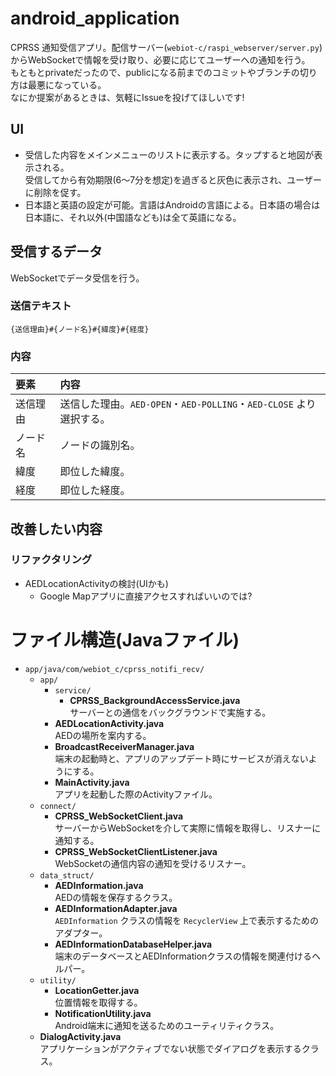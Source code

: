 # android_application
CPRSS 通知受信アプリ。配信サーバー(`webiot-c/raspi_webserver/server.py`)からWebSocketで情報を受け取り、必要に応じてユーザーへの通知を行う。<br>
もともとprivateだったので、publicになる前までのコミットやブランチの切り方は最悪になっている。<br>
なにか提案があるときは、気軽にIssueを投げてほしいです!

## UI
- 受信した内容をメインメニューのリストに表示する。タップすると地図が表示される。<br>
  受信してから有効期限(6～7分を想定)を過ぎると灰色に表示され、ユーザーに削除を促す。
- 日本語と英語の設定が可能。言語はAndroidの言語による。日本語の場合は日本語に、それ以外(中国語なども)は全て英語になる。

## 受信するデータ
WebSocketでデータ受信を行う。<br>

### 送信テキスト
`{送信理由}#{ノード名}#{緯度}#{経度}`<br>

### 内容

|要素|内容|
|:-----|:-----|
|送信理由|送信した理由。`AED-OPEN`・`AED-POLLING`・`AED-CLOSE` より選択する。|
|ノード名|ノードの識別名。|
|緯度|即位した緯度。|
|経度|即位した経度。|

## 改善したい内容
### リファクタリング

- AEDLocationActivityの検討(UIかも)
  - Google Mapアプリに直接アクセスすればいいのでは?

# ファイル構造(Javaファイル)
- `app/java/com/webiot_c/cprss_notifi_recv/`
  - `app/`
    - `service/`
      - **CPRSS_BackgroundAccessService.java**<br>
        サーバーとの通信をバックグラウンドで実施する。
    - **AEDLocationActivity.java**<br>
      AEDの場所を案内する。
    - **BroadcastReceiverManager.java**<br>
      端末の起動時と、アプリのアップデート時にサービスが消えないようにする。
    - **MainActivity.java**<br>
      アプリを起動した際のActivityファイル。
  - `connect/`
    - **CPRSS_WebSocketClient.java**<br>
      サーバーからWebSocketを介して実際に情報を取得し、リスナーに通知する。
    - **CPRSS_WebSocketClientListener.java**<br>
      WebSocketの通信内容の通知を受けるリスナー。
  - `data_struct/`
    - **AEDInformation.java**<br>
      AEDの情報を保存するクラス。
    - **AEDInformationAdapter.java**<br>
      `AEDInformation` クラスの情報を `RecyclerView` 上で表示するためのアダプター。
    - **AEDInformationDatabaseHelper.java**<br>
      端末のデータベースとAEDInformationクラスの情報を関連付けるヘルパー。
  - `utility/`
    - **LocationGetter.java**<br>
      位置情報を取得する。
    - **NotificationUtility.java**<br>
      Android端末に通知を送るためのユーティリティクラス。
  - **DialogActivity.java**<br>
    アプリケーションがアクティブでない状態でダイアログを表示するクラス。
